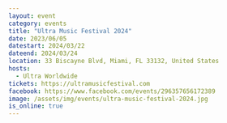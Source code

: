 ```yaml
---
layout: event
category: events
title: "Ultra Music Festival 2024"
date: 2023/06/05
datestart: 2024/03/22
dateend: 2024/03/24
location: 33 Biscayne Blvd, Miami, FL 33132, United States
hosts:
  - Ultra Worldwide
tickets: https://ultramusicfestival.com
facebook: https://www.facebook.com/events/296357656172389
image: /assets/img/events/ultra-music-festival-2024.jpg
is_online: true
---
```


